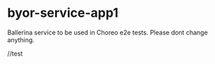 # byor-service-app1
Ballerina service to be used in Choreo e2e tests. Please dont change anything.


//test
